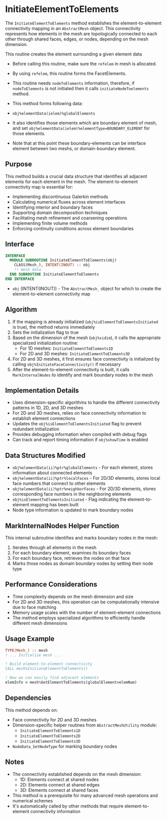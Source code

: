 # InitiateElementToElements

The `InitiateElementToElements` method establishes the element-to-element connectivity mapping in an `AbstractMesh` object. This connectivity represents how elements in the mesh are topologically connected to each other through shared faces, edges, or nodes, depending on the mesh dimension.

This routine creates the element surrounding a given element data

- Before calling this routine, make sure the `refelem` in mesh is allocated.
- By using `refelem`, this routine forms the FacetElements.
- This routine needs `nodeToElements` information, therefore, if `nodeToElements` is not initiated then it calls `initiateNodeToelements` method.

- This method forms following data:
- `obj%elementData(ielem)%globalElements`
- It also identifies those elements which are boundary element of mesh, and set `obj%elementData(ielem)%elementType=BOUNDARY_ELEMENT` for those elements.
- Note that at this point these boundary-elements can be interface element
  between two meshs, or domain-boundary element.

## Purpose

This method builds a crucial data structure that identifies all adjacent elements for each element in the mesh. The element-to-element connectivity map is essential for:

- Implementing discontinuous Galerkin methods
- Calculating numerical fluxes across element interfaces
- Identifying interior and boundary faces
- Supporting domain decomposition techniques
- Facilitating mesh refinement and coarsening operations
- Implementing finite volume methods
- Enforcing continuity conditions across element boundaries

## Interface

```fortran
INTERFACE
  MODULE SUBROUTINE InitiateElementToElements(obj)
    CLASS(Mesh_), INTENT(INOUT) :: obj
    !! mesh data
  END SUBROUTINE InitiateElementToElements
END INTERFACE
```

- `obj` (INTENT(INOUT)) - The `AbstractMesh_` object for which to create the element-to-element connectivity map

## Algorithm

1. If the mapping is already initialized (`obj%isElementToElementsInitiated` is true), the method returns immediately
2. Sets the initialization flag to true
3. Based on the dimension of the mesh (`obj%xidim`), it calls the appropriate specialized initialization routine:
   - For 1D meshes: `InitiateElementToElements1D`
   - For 2D and 3D meshes: `InitiateElementToElements3D`
4. For 2D and 3D meshes, it first ensures face connectivity is initialized by calling `obj%InitiateFaceConnectivity()` if necessary
5. After the element-to-element connectivity is built, it calls `MarkInternalNodes` to identify and mark boundary nodes in the mesh

## Implementation Details

- Uses dimension-specific algorithms to handle the different connectivity patterns in 1D, 2D, and 3D meshes
- For 2D and 3D meshes, relies on face connectivity information to establish element connections
- Updates the `obj%isElementToElementsInitiated` flag to prevent redundant initialization
- Provides debugging information when compiled with debug flags
- Can track and report timing information if `obj%showTime` is enabled

## Data Structures Modified

- `obj%elementData(ii)%ptr%globalElements` - For each element, stores information about connected elements
- `obj%elementData(ii)%ptr%localFaces` - For 2D/3D elements, stores local face numbers that connect to other elements
- `obj%elementData(ii)%ptr%neighborFaces` - For 2D/3D elements, stores corresponding face numbers in the neighboring elements
- `obj%isElementToElementsInitiated` - Flag indicating the element-to-element mapping has been built
- Node type information is updated to mark boundary nodes

## MarkInternalNodes Helper Function

This internal subroutine identifies and marks boundary nodes in the mesh:

1. Iterates through all elements in the mesh
2. For each boundary element, examines its boundary faces
3. For each boundary face, retrieves the nodes on that face
4. Marks those nodes as domain boundary nodes by setting their node type

## Performance Considerations

- Time complexity depends on the mesh dimension and size
- For 2D and 3D meshes, this operation can be computationally intensive due to face matching
- Memory usage scales with the number of element-element connections
- The method employs specialized algorithms to efficiently handle different mesh dimensions

## Usage Example

```fortran
TYPE(Mesh_) :: mesh
! ... Initialize mesh ...

! Build element-to-element connectivity
CALL mesh%InitiateElementToElements()

! Now we can easily find adjacent elements
elemInfo = mesh%GetElementToElements(globalElement=elemNum)
```

## Dependencies

This method depends on:

- Face connectivity for 2D and 3D meshes
- Dimension-specific helper routines from `AbstractMeshUtility` module:
  - `InitiateElementToElements1D`
  - `InitiateElementToElements2D`
  - `InitiateElementToElements3D`
- `NodeData_SetNodeType` for marking boundary nodes

## Notes

- The connectivity established depends on the mesh dimension:
  - 1D: Elements connect at shared nodes
  - 2D: Elements connect at shared edges
  - 3D: Elements connect at shared faces
- This method is a prerequisite for many advanced mesh operations and numerical schemes
- It's automatically called by other methods that require element-to-element connectivity information

